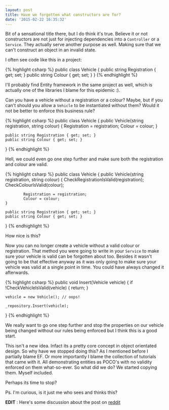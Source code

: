 ```yaml
---
layout: post
title: Have we forgotten what constructors are for?
date: '2015-02-22 16:35:32'
---
```


Bit of a sensational title there, but I do think it's true. Believe it or not constructors are not just for injecting dependencies into a `Controller` or a `Service`. They actually serve another purpose as well. Making sure that we can't construct an object in an invalid state.

I often see code like this in a project:

{% highlight csharp %}
public class Vehicle
{
    public string Registration { get; set; }
    public string Colour { get; set; }
}
{% endhighlight %}

I'll probably find Entity framework in the same project as well, which is actually one of the libraries I blame for this epidemic :). 

Can you have a vehicle without a registration or a colour? Maybe, but if you can't should you allow a `Vehicle` to be instantiated without them? Would it not be better to enforce this business rule?

{% highlight csharp %}
public class Vehicle
{
	public Vehicle(string registration, string colour)
    {
    	Registration = registration;
        Colour = colour;
    }
    
    public string Registration { get; set; }
    public string Colour { get; set; }
}
{% endhighlight %}

Hell, we could even go one step further and make sure both the registration and colour are valid.

{% highlight csharp %}
public class Vehicle
{
	public Vehicle(string registration, string colour)
	{
	    CheckRegistrationIsValid(registration);
    	    CheckColourIsValid(colour);
    
    	    Registration = registration;
    	    Colour = colour;
	}

    public string Registration { get; set; }
    public string Colour { get; set; }
}
{% endhighlight %}

How nice is this? 

Now you can no longer create a vehicle without a valid colour or registration. That method you were going to write in your `Service` to make sure your vehicle is valid can be forgotten about too. Besides it wasn't going to be that effective anyway as it was only going to make sure your vehicle was valid at a single point in time. You could have always changed it afterwards.

{% highlight csharp %}
public void Insert(Vehicle vehicle)
{
    if !CheckVehicleIsValid(vehicle) 
    {
    	return;
    }
    	
    vehicle = new Vehicle(); // oops!
    
    _repository.Insert(vehicle);
}
{% endhighlight %}

We really want to go one step further and stop the properties on our vehicle being changed without our rules being enforced but I think this is a good start.

This isn't a new idea. Infact its a pretty core concept in object orientated design. So why have we stopped doing this? As I mentioned before I partially blame EF. Or more importantly I blame the collection of tutorials that came with it. All demonstrating entities as POCO's with no validity enforced on them what-so-ever. So what did we do? We started copying them. Myself included. 

Perhaps its time to stop?

Ps. I'm curious, is it just me who sees and thinks this?

__EDIT__ : Here's some discussion about the post on [reddit](http://www.reddit.com/r/programming/comments/2wvbsj/have_we_forgotten_what_constructors_are_for/)
